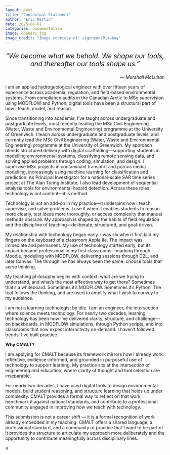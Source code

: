 ```yaml
---
layout: post
title: "Contextual Statement"
author: "Eric Martin"
date: 2025-08-01
categories: documentation
image: opener1.jpg
image_credit: "Image courtesy of: ergoneon/Pixabay"
---
```

<p style="font-size: 1.5em; text-align: center;">
<em>“We become what we behold. We shape our tools, and thereafter our tools shape us.”</em>
</p>

<p style="text-align: right;">
<em>— Marshall McLuhan</em>
</p>

I am an applied hydrogeological engineer with over fifteen years of experience across academia, regulation, and field-based environmental systems. From compliance audits in the Canadian Arctic to MSc supervision using MODFLOW and Python, digital tools have been a structural part of how I teach, model, and reason.

Since transitioning into academia, I’ve taught across undergraduate and postgraduate levels, most recently leading the MSc Civil Engineering (Water, Waste and Environmental Engineering) programme at the University of Greenwich. I teach across undergraduate and postgraduate levels, and currently lead the MSc Civil Engineering (Water, Waste and Environmental Engineering) programme at the University of Greenwich. My approach blends structured delivery with digital scaffolding—supporting students in modelling environmental systems, classifying remote sensing data, and solving applied problems through coding, simulation, and design. I supervise MSc projects in contaminant transport and porous media modelling, increasingly using machine learning for classification and prediction. As Principal Investigator for a national-scale SAR time series project at The Alan Turing Institute, I also lead development of sequential analysis tools for environmental hazard detection. Across these roles, technology is not content—it is method.

Technology is not an add-on in my practice—it underpins how I teach, supervise, and solve problems. I use it when it enables students to reason more clearly, test ideas more thoroughly, or access complexity that manual methods obscure. My approach is shaped by the habits of field regulation and the discipline of teaching—deliberate, structured, and goal-driven.

My relationship with technology began early. I was six when I first laid my fingers on the keyboard of a classroom Apple IIe. The impact was immediate and permanent. My use of technology started early, but its impact became professional in my first classrooms—marking through Moodle, modelling with MODFLOW, delivering sessions through D2L, and later Canvas. The throughline has always been the same: choose tools that serve thinking.

My teaching philosophy begins with context: what are we trying to understand, and what’s the most effective way to get there? Sometimes that’s a whiteboard. Sometimes it’s MODFLOW. Sometimes it’s Python. The tool follows the thinking, and are used to amplify what I wish to convey to my audeince.

I am not a learning technologist by title. I am an engineer, the intersection where science meets technology. For nearly two decades, learning technology has been how I’ve delivered clarity, structure, and challenge—on blackboards, in MODFLOW simulations, through Python scripts, and into classrooms that now expect interactivity on-demand. I haven’t followed trends. I’ve built practice. 

**Why CMALT?**

I am applying for CMALT because its framework mirrors how I already work: reflective, evidence-informed, and grounded in purposeful use of technology to support learning. My practice sits at the intersection of engineering and education, where clarity of thought and tool selection are inseparable.

For nearly two decades, I have used digital tools to design environmental models, build student reasoning, and structure learning that holds up under complexity. CMALT provides a formal way to reflect on that work, benchmark it against national standards, and contribute to a professional community engaged in improving how we teach with technology.

This submission is not a career shift — it is a formal recognition of work already embedded in my teaching. CMALT offers a shared language, a professional standard, and a community of practice that I want to be part of. It provides the structure to articulate my approach more deliberately and the opportunity to contribute meaningfully across disciplinary lines.

⁂
